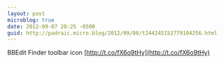 ```yaml
---
layout: post
microblog: true
date: 2012-09-07 20:25 -0500
guid: http://padraic.micro.blog/2012/09/08/t244245152779104256.html
---
```

BBEdit Finder toolbar icon [http://t.co/fX6o9tHy](http://t.co/fX6o9tHy)
